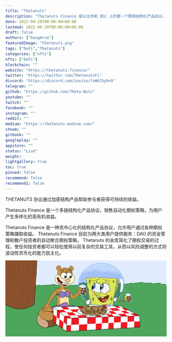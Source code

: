 ```yaml
---
title: "Thetanuts"
description: "Thetanuts Finance 是以太坊和 BSC 上的第一个跨链结构化产品协议，具有自动保险库，可通过各种加密资产赚取收益"
date: 2022-08-20T00:00:00+08:00
lastmod: 2022-08-20T00:00:00+08:00
draft: false
authors: ["boogArno"]
featuredImage: "thetanuts.png"
tags: ["DeFi","Thetanuts"]
categories: ["nfts"]
nfts: ["DeFi"]
blockchain: ""
website: "https://thetanuts.finance/"
twitter: "https://twitter.com/ThetanutsFi"
discord: "https://discord.com/invite/fzWKJSy9v9"
telegram: ""
github: "https://github.com/Theta-Nuts"
youtube: ""
twitch: ""
facebook: ""
instagram: ""
reddit: ""
medium: "https://thetanuts.medium.com/"
steam: ""
gitbook: ""
googleplay: ""
appstore: ""
status: "Live"
weight: 
lightgallery: true
toc: true
pinned: false
recommend: false
recommend1: false
---
```

THETANUTS 协议通过加密结构产品帮助参与者获得可持续的收益。

Thetanuts Finance 是一个多链结构化产品协议，销售自动化期权策略，为用户产生多样化的高有机收益。

Thetanuts Finance 是一种去中心化的结构化产品协议，允许用户通过各种期权策略赚取收益。 Thetanuts Finance 目前为两大类用户提供服务：DAO 的资金管理和散户投资者的自动聚合期权策略。 Thetanuts 的金库简化了期权交易的过程，使任何投资者都可以轻松使用以前复杂的交易工具，从而以风险调整的方式将波动性货币化的能力民主化。

![R](R.png)